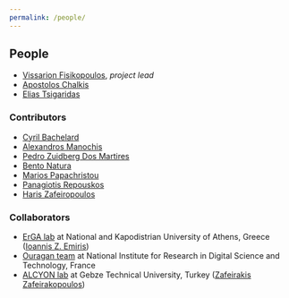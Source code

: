 ```yaml
---
permalink: /people/
---
```


## People

- <A HREF="https://vissarion.github.io">Vissarion Fisikopoulos</A>, *project lead*
- <A HREF="https://tolischal.github.io">Apostolos Chalkis</A>
- <A HREF="https://who.paris.inria.fr/Elias.Tsigaridas/">Elias Tsigaridas</A>


###  Contributors
- <A HREF="https://www.researchgate.net/profile/Cyril-Bachelard">Cyril Bachelard</A>
- <A HREF="https://alexmanochis.github.io/aboutme/">Alexandros Manochis</A>
- <A HREF="https://pedrozudo.github.io/">Pedro Zuidberg Dos Martires</A>
- <A HREF="http://personal.lse.ac.uk/natura/">Bento Natura</A>
- <A HREF="https://papachristoumarios.github.io">Marios Papachristou</A>
- <A HREF="https://panagiotisrep.github.io/">Panagiotis Repouskos</A>
- <A HREF="https://hariszaf.github.io">Haris Zafeiropoulos</A>


### Collaborators

-  <A HREF="http://erga.di.uoa.gr">ErGA lab</A> at National and Kapodistrian University of Athens, Greece (<a href="http://cgi.di.uoa.gr/~emiris/">Ioannis Z. Emiris</a>)
-  <A HREF="https://team.inria.fr/ouragan">Ouragan team</A> at National Institute for Research in Digital Science and Technology, France
-  <A HREF="http://symbolic-computation.info">ALCYON lab</A> at Gebze Technical University, Turkey (<A HREF="http://zaf.zafeirakopoulos.info">Zafeirakis Zafeirakopoulos</A>)


